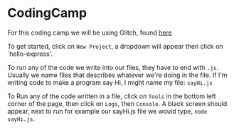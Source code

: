 # CodingCamp

For this coding camp we will be using Glitch, found [here](https://glitch.com/)

To get started, click on `New Project`, a dropdown will appear then click on `hello-express'.

To run any of the code we write into our files, they have to end with `.js`. Usually we name files
that describes whatever we're doing in the file. If I'm writing code to make a program say Hi, I might
name my file: `sayHi.js`

To Run any of the code written in a file, click on `Tools` in the bottom left corner of the page, then click on 
`Logs`, then `Console`. A black screen should appear, next to run for example our sayHi.js file we would type,
`node sayHi.js`.
